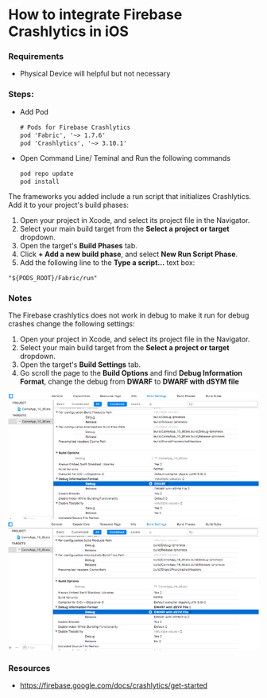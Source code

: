 # How to integrate Firebase Crashlytics in iOS


### Requirements
* Physical Device will helpful but not necessary

### Steps:
* Add Pod
    ```
    # Pods for Firebase Crashlytics
    pod 'Fabric', '~> 1.7.6'
    pod 'Crashlytics', '~> 3.10.1'
    ```
* Open Command Line/ Teminal and Run the following commands
    ```
    pod repo update
    pod install

    ```
    
The frameworks you added include a run script that initializes Crashlytics. Add it to your project's build phases:

1. Open your project in Xcode, and select its project file in the Navigator.
2. Select your main build target from the **Select a project or target** dropdown.
3. Open the target's **Build Phases** tab.
4. Click **+ Add a new build phase**, and select **New Run Script Phase**.
5. Add the following line to the **Type a script...** text box:

```
"${PODS_ROOT}/Fabric/run"

```
### Notes
The Firebase crashlytics does not work in debug to make it run for debug crashes change the following settings:

1. Open your project in Xcode, and select its project file in the Navigator.
2. Select your main build target from the **Select a project or target** dropdown.
3. Open the target's **Build Settings** tab.
4. Go scroll the page to the **Build Options** and find **Debug Information Format**, change the debug from **DWARF** to **DWARF with dSYM file**

![alt text](images/crashlytics1.png)
![alt text](images/crashlytics2.png)


### Resources
* https://firebase.google.com/docs/crashlytics/get-started